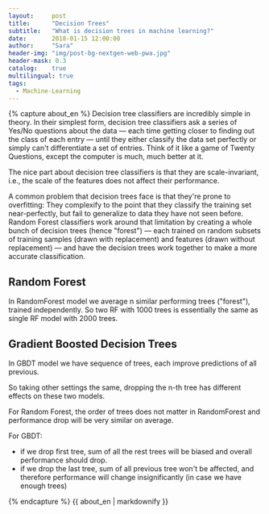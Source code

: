 ```yaml
---
layout:     post
title:      "Decision Trees"
subtitle:   "What is decision trees in machine learning?"
date:       2018-01-15 12:00:00
author:     "Sara"
header-img: "img/post-bg-nextgen-web-pwa.jpg"
header-mask: 0.3
catalog:    true
multilingual: true
tags:
  - Machine-Learning
---
```


<div class="zh post-container">
{% capture about_en %}
Decision tree classifiers are incredibly simple in theory. In their simplest form, decision tree classifiers ask a series of Yes/No questions about the data — each time getting closer to finding out the class of each entry — until they either classify the data set perfectly or simply can't differentiate a set of entries. Think of it like a game of Twenty Questions, except the computer is much, much better at it.

The nice part about decision tree classifiers is that they are scale-invariant, i.e., the scale of the features does not affect their performance.

A common problem that decision trees face is that they're prone to overfitting: They complexify to the point that they classify the training set near-perfectly, but fail to generalize to data they have not seen before.
Random Forest classifiers work around that limitation by creating a whole bunch of decision trees (hence "forest") — each trained on random subsets of training samples (drawn with replacement) and features (drawn without replacement) — and have the decision trees work together to make a more accurate classification.

## Random Forest

In RandomForest model we average n similar performing trees ("forest"), trained independently. So two RF with 1000 trees is essentially the same as single RF model with 2000 trees.

## Gradient Boosted Decision Trees

In GBDT model we have sequence of trees, each improve predictions of all previous.

So taking other settings the same, dropping the n-th tree has different effects on these two models.

For Random Forest, the order of trees does not matter in RandomForest and performance drop will be very similar on average. 

For GBDT:
* if we drop first tree, sum of all the rest trees will be biased and overall performance should drop. 
* if we drop the last tree, sum of all previous tree won't be affected, and therefore performance will change insignificantly (in case we have enough trees)

{% endcapture %}
{{ about_en | markdownify }}
</div>

<div class="en post-container">

</div>